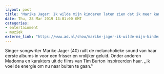 ```yaml
---
layout: post
title: "Marike Jager: Ik wilde mijn kinderen laten zien dat ik meer kan dan alleen zwanger zijn"
date: Thu, 28 Mar 2019 13:01:00 GMT
categories: 
- entertainment 
- muziek 
externe_link: "https://www.ad.nl/show/marike-jager-ik-wilde-mijn-kinderen-laten-zien-dat-ik-meer-kan-dan-alleen-zwanger-zijn~a9144d5b/"
---
```


Singer-songwriter Marike Jager (40) ruilt de melancholieke sound van haar eerste albums in voor een frisser en vrolijker geluid. Onder anderen Madonna en karakters uit de films van Tim Burton inspireerden haar. ,,Ik voel de energie om nu naar buiten te gaan.’’
